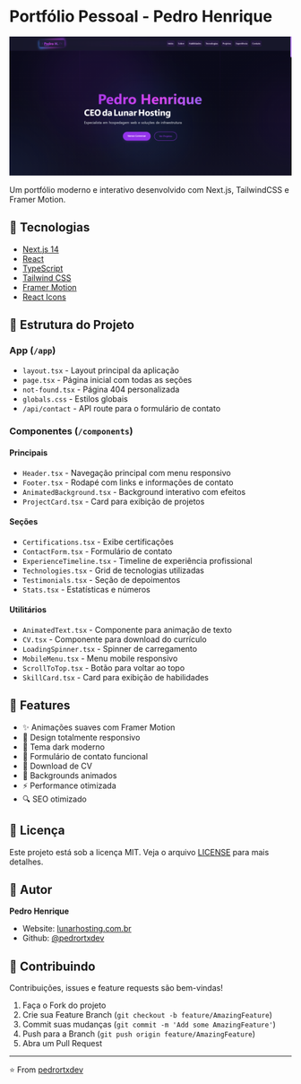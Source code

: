 # Portfólio Pessoal - Pedro Henrique

![Preview do Projeto](public/portfolio-preview.png)

Um portfólio moderno e interativo desenvolvido com Next.js, TailwindCSS e Framer Motion.

## 🚀 Tecnologias

- [Next.js 14](https://nextjs.org/)
- [React](https://reactjs.org/)
- [TypeScript](https://www.typescriptlang.org/)
- [Tailwind CSS](https://tailwindcss.com/)
- [Framer Motion](https://www.framer.com/motion/)
- [React Icons](https://react-icons.github.io/react-icons/)

## 📁 Estrutura do Projeto

### App (`/app`)

- `layout.tsx` - Layout principal da aplicação
- `page.tsx` - Página inicial com todas as seções
- `not-found.tsx` - Página 404 personalizada
- `globals.css` - Estilos globais
- `/api/contact` - API route para o formulário de contato

### Componentes (`/components`)

#### Principais
- `Header.tsx` - Navegação principal com menu responsivo
- `Footer.tsx` - Rodapé com links e informações de contato
- `AnimatedBackground.tsx` - Background interativo com efeitos
- `ProjectCard.tsx` - Card para exibição de projetos

#### Seções
- `Certifications.tsx` - Exibe certificações
- `ContactForm.tsx` - Formulário de contato
- `ExperienceTimeline.tsx` - Timeline de experiência profissional
- `Technologies.tsx` - Grid de tecnologias utilizadas
- `Testimonials.tsx` - Seção de depoimentos
- `Stats.tsx` - Estatísticas e números

#### Utilitários
- `AnimatedText.tsx` - Componente para animação de texto
- `CV.tsx` - Componente para download do currículo
- `LoadingSpinner.tsx` - Spinner de carregamento
- `MobileMenu.tsx` - Menu mobile responsivo
- `ScrollToTop.tsx` - Botão para voltar ao topo
- `SkillCard.tsx` - Card para exibição de habilidades

## 🌟 Features

- ✨ Animações suaves com Framer Motion
- 📱 Design totalmente responsivo
- 🌙 Tema dark moderno
- 📧 Formulário de contato funcional
- 📄 Download de CV
- 🎨 Backgrounds animados
- ⚡ Performance otimizada
- 🔍 SEO otimizado


## 📝 Licença

Este projeto está sob a licença MIT. Veja o arquivo [LICENSE](LICENSE) para mais detalhes.

## 👤 Autor

**Pedro Henrique**

* Website: [lunarhosting.com.br](https://lunarhosting.com.br)
* Github: [@pedrortxdev](https://github.com/pedrortxdev)

## 🤝 Contribuindo

Contribuições, issues e feature requests são bem-vindas!

1. Faça o Fork do projeto
2. Crie sua Feature Branch (`git checkout -b feature/AmazingFeature`)
3. Commit suas mudanças (`git commit -m 'Add some AmazingFeature'`)
4. Push para a Branch (`git push origin feature/AmazingFeature`)
5. Abra um Pull Request

---
⭐️ From [pedrortxdev](https://github.com/pedrortxdev)
